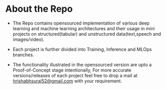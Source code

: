 # About the Repo
* The Repo contains opensourced implementation of various deep learning and machine learning architectures and their usage in mini projects on structured(tabular) and unstructured data(text,speech and images/video).
* Each project is further divided into Training, Inference and MLOps branches.

* The functionality illustrated in the opensourced version are upto a Proof-of-Concept stage intentionally, For more accurate versions/releases of each project feel free to drop a mail at hrishabhsuraj52@gmail.com with your requirement.
